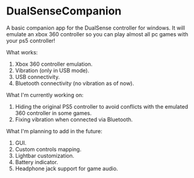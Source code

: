 # DualSenseCompanion

A basic companion app for the DualSense controller for windows. It will emulate an xbox 360 controller so you can play almost all pc games with your ps5 controller!

What works:
1. Xbox 360 controller emulation.
2. Vibration (only in USB mode).
3. USB connectivity.
4. Bluetooth connectivity (no vibration as of now).

What I'm currently working on:
1. Hiding the original PS5 controller to avoid conflicts with the emulated 360 controller in some games.
2. Fixing vibration when connected via Bluetooth.

What I'm planning to add in the future:
1. GUI.
2. Custom controls mapping.
3. Lightbar customization.
4. Battery indicator.
5. Headphone jack support for game audio.
